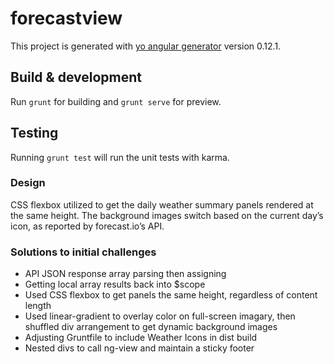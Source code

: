 # forecastview

This project is generated with [yo angular generator](https://github.com/yeoman/generator-angular)
version 0.12.1.

## Build & development

Run `grunt` for building and `grunt serve` for preview.

## Testing

Running `grunt test` will run the unit tests with karma.

### Design

CSS flexbox utilized to get the daily weather summary panels rendered at the same height. The background images switch based on the current day’s icon, as reported by forecast.io’s API.

### Solutions to initial challenges
- API JSON response array parsing then assigning
- Getting local array results back into $scope
- Used CSS flexbox to get panels the same height, regardless of content length
- Used linear-gradient to overlay color on full-screen imagary, then shuffled div arrangement to get dynamic background images
- Adjusting Gruntfile to include Weather Icons in dist build
- Nested divs to call ng-view and maintain a sticky footer
